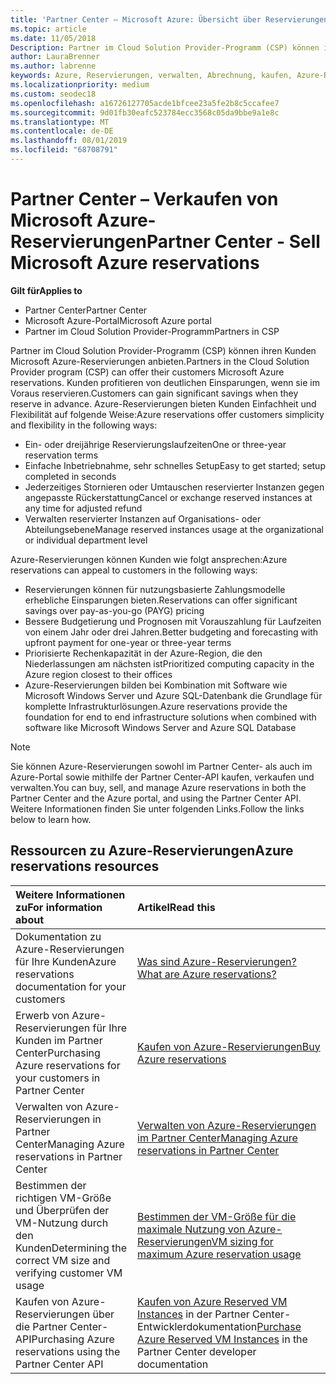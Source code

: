 ```yaml
---
title: 'Partner Center – Microsoft Azure: Übersicht über Reservierungen | Partner Center'
ms.topic: article
ms.date: 11/05/2018
Description: Partner im Cloud Solution Provider-Programm (CSP) können ihren Kunden Microsoft Azure-Reservierungen anbieten.
author: LauraBrenner
ms.author: labrenne
keywords: Azure, Reservierungen, verwalten, Abrechnung, kaufen, Azure-RI, Azure Reserved Instances
ms.localizationpriority: medium
ms.custom: seodec18
ms.openlocfilehash: a16726127705acde1bfcee23a5fe2b8c5ccafee7
ms.sourcegitcommit: 9d01fb30eafc523784ecc3568c05da9bbe9a1e8c
ms.translationtype: MT
ms.contentlocale: de-DE
ms.lasthandoff: 08/01/2019
ms.locfileid: "68708791"
---
```

# <a name="partner-center---sell-microsoft-azure-reservations"></a><span data-ttu-id="6e4b3-104">Partner Center – Verkaufen von Microsoft Azure-Reservierungen</span><span class="sxs-lookup"><span data-stu-id="6e4b3-104">Partner Center - Sell Microsoft Azure reservations</span></span>

<!--Maggie, 12/7/18 - Added "Partner Center" to metadata title and H1 title as per Catherine Watson in bug #19868631-->

<span data-ttu-id="6e4b3-105">**Gilt für**</span><span class="sxs-lookup"><span data-stu-id="6e4b3-105">**Applies to**</span></span>

- <span data-ttu-id="6e4b3-106">Partner Center</span><span class="sxs-lookup"><span data-stu-id="6e4b3-106">Partner Center</span></span>
- <span data-ttu-id="6e4b3-107">Microsoft Azure-Portal</span><span class="sxs-lookup"><span data-stu-id="6e4b3-107">Microsoft Azure portal</span></span>
- <span data-ttu-id="6e4b3-108">Partner im Cloud Solution Provider-Programm</span><span class="sxs-lookup"><span data-stu-id="6e4b3-108">Partners in CSP</span></span>

<span data-ttu-id="6e4b3-109">Partner im Cloud Solution Provider-Programm (CSP) können ihren Kunden Microsoft Azure-Reservierungen anbieten.</span><span class="sxs-lookup"><span data-stu-id="6e4b3-109">Partners in the Cloud Solution Provider program (CSP) can offer their customers Microsoft Azure reservations.</span></span> <span data-ttu-id="6e4b3-110">Kunden profitieren von deutlichen Einsparungen, wenn sie im Voraus reservieren.</span><span class="sxs-lookup"><span data-stu-id="6e4b3-110">Customers can gain significant savings when they reserve in advance.</span></span> <span data-ttu-id="6e4b3-111">Azure-Reservierungen bieten Kunden Einfachheit und Flexibilität auf folgende Weise:</span><span class="sxs-lookup"><span data-stu-id="6e4b3-111">Azure reservations offer customers simplicity and flexibility in the following ways:</span></span>

- <span data-ttu-id="6e4b3-112">Ein- oder dreijährige Reservierungslaufzeiten</span><span class="sxs-lookup"><span data-stu-id="6e4b3-112">One or three-year reservation terms</span></span>
- <span data-ttu-id="6e4b3-113">Einfache Inbetriebnahme, sehr schnelles Setup</span><span class="sxs-lookup"><span data-stu-id="6e4b3-113">Easy to get started; setup completed in seconds</span></span>
- <span data-ttu-id="6e4b3-114">Jederzeitiges Stornieren oder Umtauschen reservierter Instanzen gegen angepasste Rückerstattung</span><span class="sxs-lookup"><span data-stu-id="6e4b3-114">Cancel or exchange reserved instances at any time for adjusted refund</span></span>
- <span data-ttu-id="6e4b3-115">Verwalten reservierter Instanzen auf Organisations- oder Abteilungsebene</span><span class="sxs-lookup"><span data-stu-id="6e4b3-115">Manage reserved instances usage at the organizational or individual department level</span></span> 

<span data-ttu-id="6e4b3-116">Azure-Reservierungen können Kunden wie folgt ansprechen:</span><span class="sxs-lookup"><span data-stu-id="6e4b3-116">Azure reservations can appeal to customers in the following ways:</span></span>

- <span data-ttu-id="6e4b3-117">Reservierungen können für nutzungsbasierte Zahlungsmodelle erhebliche Einsparungen bieten.</span><span class="sxs-lookup"><span data-stu-id="6e4b3-117">Reservations can offer significant savings over pay-as-you-go (PAYG) pricing</span></span>
- <span data-ttu-id="6e4b3-118">Bessere Budgetierung und Prognosen mit Vorauszahlung für Laufzeiten von einem Jahr oder drei Jahren.</span><span class="sxs-lookup"><span data-stu-id="6e4b3-118">Better budgeting and forecasting with upfront payment for one-year or three-year terms</span></span>
- <span data-ttu-id="6e4b3-119">Priorisierte Rechenkapazität in der Azure-Region, die den Niederlassungen am nächsten ist</span><span class="sxs-lookup"><span data-stu-id="6e4b3-119">Prioritized computing capacity in the Azure region closest to their offices</span></span>
- <span data-ttu-id="6e4b3-120">Azure-Reservierungen bilden bei Kombination mit Software wie Microsoft Windows Server und Azure SQL-Datenbank die Grundlage für komplette Infrastrukturlösungen.</span><span class="sxs-lookup"><span data-stu-id="6e4b3-120">Azure reservations provide the foundation for end to end infrastructure solutions when combined with software like Microsoft Windows Server and Azure SQL Database</span></span>

>[!NOTE]
> <span data-ttu-id="6e4b3-121">Sie können Azure-Reservierungen sowohl im Partner Center- als auch im Azure-Portal sowie mithilfe der Partner Center-API kaufen, verkaufen und verwalten.</span><span class="sxs-lookup"><span data-stu-id="6e4b3-121">You can buy, sell, and manage Azure reservations in both the Partner Center and the Azure portal, and using the Partner Center API.</span></span> <span data-ttu-id="6e4b3-122">Weitere Informationen finden Sie unter folgenden Links.</span><span class="sxs-lookup"><span data-stu-id="6e4b3-122">Follow the links below to learn how.</span></span>

## <a name="azure-reservations-resources"></a><span data-ttu-id="6e4b3-123">Ressourcen zu Azure-Reservierungen</span><span class="sxs-lookup"><span data-stu-id="6e4b3-123">Azure reservations resources</span></span>

|<span data-ttu-id="6e4b3-124">**Weitere Informationen zu**</span><span class="sxs-lookup"><span data-stu-id="6e4b3-124">**For information about**</span></span>   |<span data-ttu-id="6e4b3-125">**Artikel**</span><span class="sxs-lookup"><span data-stu-id="6e4b3-125">**Read this**</span></span>    |
|:-----------------------------|:-----------------|
| <span data-ttu-id="6e4b3-126">Dokumentation zu Azure-Reservierungen für Ihre Kunden</span><span class="sxs-lookup"><span data-stu-id="6e4b3-126">Azure reservations documentation for your customers</span></span> | [<span data-ttu-id="6e4b3-127">Was sind Azure-Reservierungen?</span><span class="sxs-lookup"><span data-stu-id="6e4b3-127">What are Azure reservations?</span></span>](https://docs.microsoft.com/azure/billing/billing-save-compute-costs-reservations)
|<span data-ttu-id="6e4b3-128">Erwerb von Azure-Reservierungen für Ihre Kunden im Partner Center</span><span class="sxs-lookup"><span data-stu-id="6e4b3-128">Purchasing Azure reservations for your customers in Partner Center</span></span>   |[<span data-ttu-id="6e4b3-129">Kaufen von Azure-Reservierungen</span><span class="sxs-lookup"><span data-stu-id="6e4b3-129">Buy Azure reservations</span></span>](azure-reservations-buying.md)
|<span data-ttu-id="6e4b3-130">Verwalten von Azure-Reservierungen in Partner Center</span><span class="sxs-lookup"><span data-stu-id="6e4b3-130">Managing Azure reservations in Partner Center</span></span> | [<span data-ttu-id="6e4b3-131">Verwalten von Azure-Reservierungen im Partner Center</span><span class="sxs-lookup"><span data-stu-id="6e4b3-131">Managing Azure reservations in Partner Center</span></span>](azure-reservations-manage.md)
|<span data-ttu-id="6e4b3-132">Bestimmen der richtigen VM-Größe und Überprüfen der VM-Nutzung durch den Kunden</span><span class="sxs-lookup"><span data-stu-id="6e4b3-132">Determining the correct VM size and verifying customer VM usage</span></span>   |[<span data-ttu-id="6e4b3-133">Bestimmen der VM-Größe für die maximale Nutzung von Azure-Reservierungen</span><span class="sxs-lookup"><span data-stu-id="6e4b3-133">VM sizing for maximum Azure reservation usage</span></span>](azure-usage.md)   |
|<span data-ttu-id="6e4b3-134">Kaufen von Azure-Reservierungen über die Partner Center-API</span><span class="sxs-lookup"><span data-stu-id="6e4b3-134">Purchasing Azure reservations using the Partner Center API</span></span> | <span data-ttu-id="6e4b3-135">[Kaufen von Azure Reserved VM Instances](https://docs.microsoft.com/partner-center/develop/purchase-azure-reservations) in der Partner Center-Entwicklerdokumentation</span><span class="sxs-lookup"><span data-stu-id="6e4b3-135">[Purchase Azure Reserved VM Instances](https://docs.microsoft.com/partner-center/develop/purchase-azure-reservations) in the Partner Center developer documentation</span></span>
